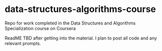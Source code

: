 # data-structures-algorithms-course
Repo for work completed in the Data Structures and Algorithms Specialization course on Coursera

ReadME TBD after getting into the material. I plan to post all code and any relevant prompts. 
